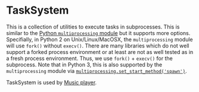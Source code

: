 # TaskSystem

This is a collection of utilities to execute tasks in subprocesses.
This is similar to the [Python `multiprocessing` module](https://docs.python.org/library/multiprocessing.html)
but it supports more options.
Specifially, in Python 2 on Unix/Linux/MacOSX, the `multiprocessing` module
will use `fork()` without `execv()`.
There are many libraries which do not well support a forked process environment
or at least are not as well tested as in a fresh process environment.
Thus, we use `fork()` + `execv()` for the subprocess.
Note that in Python 3, this is also supported by the `multiprocessing` module
via [`multiprocessing.set_start_method('spawn')`](https://docs.python.org/3/library/multiprocessing.html#multiprocessing.set_start_method).

TaskSystem is used by [Music player](https://github.com/albertz/music-player).
